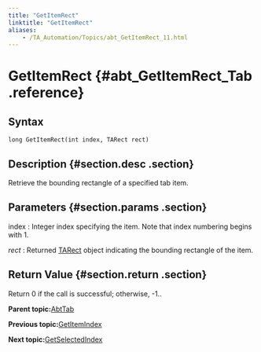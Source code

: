 ```yaml
--- 
title: "GetItemRect"
linktitle: "GetItemRect"
aliases: 
    - /TA_Automation/Topics/abt_GetItemRect_11.html
---
```

# GetItemRect {#abt_GetItemRect_Tab .reference}

## Syntax

`long GetItemRect(int index, TARect rect)`

## Description {#section.desc .section}

Retrieve the bounding rectangle of a specified tab item.

## Parameters {#section.params .section}

index
:   Integer index specifying the item. Note that index numbering begins with 1.

*rect*
:   Returned [TARect](abt_TARect.html) object indicating the bounding rectangle of the item.

## Return Value {#section.return .section}

Return 0 if the call is successful; otherwise, -1..

**Parent topic:**[AbtTab](../../TA_Automation/Topics/abt_AbtTab.html)

**Previous topic:**[GetItemIndex](../../TA_Automation/Topics/abt_GetItemIndex_11.html)

**Next topic:**[GetSelectedIndex](../../TA_Automation/Topics/abt_GetSelectedIndex_11.html)

